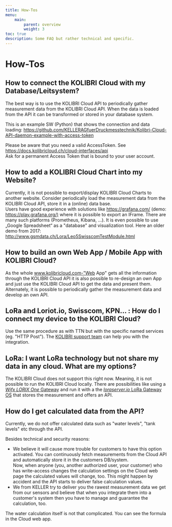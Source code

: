 ```yaml
---
title: How-Tos
menu:
    main:
        parent: overview
        weight: 3
toc: true
description: Some FAQ but rather technical and specific.
---
```


# How-Tos

## How to connect the KOLIBRI Cloud with my Database/Leitsystem?

The best way is to use the KOLIBRI Cloud API to periodically gather measurement data from the KOLIBRI Cloud API. When the data is loaded from the API it can be transformed or stored in your database system.  

This is an example SW (Python) that shows the connection and data loading: <https://github.com/KELLERAGfuerDruckmesstechnik/Kolibri-Cloud-API-daemon-example-with-access-token>  

Please be aware that you need a valid AccessToken. See <https://docs.kolibricloud.ch/cloud-interfaces/api>  
Ask for a permanent Access Token that is bound to your user account.  

## How to add a KOLIBRI Cloud Chart into my Website?

Currently, it is not possible to export/display KOLIBRI Cloud Charts to another website.
Consider periodically load the measurement data from the KOLIBRI Cloud API, store it in a (online) data base.  
Users have good experience with solutions like <https://grafana.com/> (demo: <https://play.grafana.org/)> where it is possible to export an IFrame. There are many such platforms (Prometheus, Kibana, …).
It is even possible to use „Google Spreadsheet“ as a "database" and visualization tool. Here an older demo from 2017: <http://www.gsmdata.ch/Lora/Leo5SwisscomTestModule.html>

## How to build an own Web App / Mobile App with KOLIBRI Cloud?

As the whole www.kolibricloud.com-"Web App" gets all the information through the KOLIBRI Cloud API it is also possible to re-design an own App and just use the KOLIBRI Cloud API to get the data and present them.  
Alternately, it is possible to periodically gather the measurement data and develop an own API.

## LoRa and Loriot.io, Swisscom, KPN... : How do I connect my device to the KOLIBRI Cloud?

Use the same procedure as with TTN but with the specific named services (eg. "HTTP Post").  The [KOLIBRI support team](<kolibri@keller-druck.com>) can help you with the integration.

## LoRa: I want LoRa technology but not share my data in any cloud. What are my options?

The KOLIBRI Cloud does not support this right now. Meaning, it is not possible to run the KOLIBRI Cloud locally. There are possibilities like using a [*Wifx LORIX One* Gateway](https://www.lorixone.io/) and run it with a the [*loraserver.io* LoRa Gateway OS](https://www.loraserver.io/lora-gateway-os/overview/) that stores the measurement and offers an API.

## How do I get calculated data from the API?

Currently, we do not offer calculated data such as "water levels", "tank levels" etc through the API.
  
Besides technical and security reasons:

- We believe it will cause more trouble for customers to have this option activated. You can continuously fetch measurements from the Cloud API and automatically store it in the customers DB/system.  
 Now, when anyone (you, another authorized user, your customer) who has write-access changes the calculation settings on the Cloud web page the calculated values will change, too. This might happen by accident and the API starts to deliver false calculation values.  
- We from KELLER try to deliver you the rawest measurement data we get from our sensors and believe that when you integrate them into a customer's system then you have to manage and guarantee the calculation, too.  
  
The water calculation itself is not that complicated. You can see the formula in the Cloud web app.